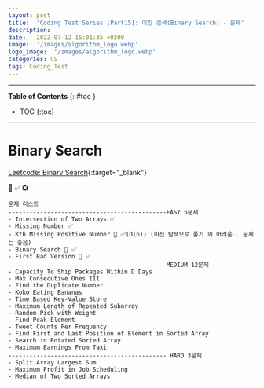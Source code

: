 ```yaml
---
layout: post
title:  'Coding Test Series [Part15]: 이진 검색(Binary Search) - 문제'
description: 
date:   2022-07-12 15:01:35 +0300
image:  '/images/algorithm_logo.webp'
logo_image:  '/images/algorithm_logo.webp'
categories: CS
tags: Coding_Test
---
```

---

**Table of Contents**
{: #toc }
*  TOC
{:toc}

---


# Binary Search


[Leetcode: Binary Search](https://leetcode.com/tag/binary-search/){:target="_blank"}  

💟 ✅ ❎  

```
문제 리스트
---------------------------------------------EASY 5문제
- Intersection of Two Arrays ✅
- Missing Number ✅
- Kth Missing Positive Number 💟 ✅(O(n)) (이진 탐색으로 풀기 꽤 어려움.. 문제는 좋음)
- Binary Search 💟 ✅
- First Bad Version 💟 ✅
---------------------------------------------MEDIUM 12문제
- Capacity To Ship Packages Within D Days
- Max Consecutive Ones III
- Find the Duplicate Number
- Koko Eating Bananas
- Time Based Key-Value Store
- Maximum Length of Repeated Subarray
- Random Pick with Weight
- Find Peak Element
- Tweet Counts Per Frequency
- Find First and Last Position of Element in Sorted Array
- Search in Rotated Sorted Array
- Maximum Earnings From Taxi
--------------------------------------------- HARD 3문제
- Split Array Largest Sum
- Maximum Profit in Job Scheduling
- Median of Two Sorted Arrays
```

